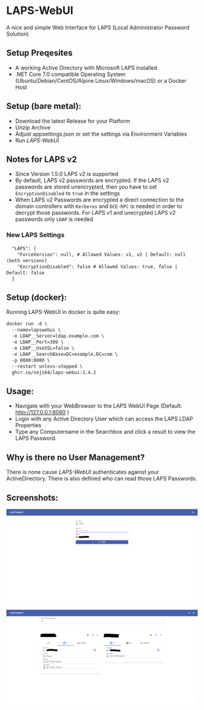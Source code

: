 # LAPS-WebUI
A nice and simple Web Interface for LAPS (Local Administrator Password Solution)

## Setup Preqesites

- A working Active Directory with Microsoft LAPS installed
- .NET Core 7.0 compatible Operating System (Ubuntu/Debian/CentOS/Alpine Linux/Windows/macOS) or a Docker Host

## Setup (bare metal):

- Download the latest Release for your Platform
- Unzip Archive
- Adjust appsettings.json or set the settings via Environment Variables
- Run *LAPS-WebUI*

## Notes for LAPS v2
- Since Version 1.5.0 LAPS v2 is supported
- By default, LAPS v2 passwords are encrypted. If the LAPS v2 passwords are stored unencrypted, then you have to set
  `EncryptionDisabled` to `true` in the settings
- When LAPS v2 Passwords are encrypted a direct connection to the domain controllers with `Kerberos` and `DCE-RPC` is needed in order to decrypt those passwords. For LAPS v1 and unecrypted LAPS v2 passwords only `LDAP` is needed
### New LAPS Settings
```
  "LAPS": {
	"ForceVersion": null, # Allowed Values: v1, v2 | Default: null (both versions)
	"EncryptionDisabled": false # Allowed Values: true, false | Default: false
  }
```
## Setup (docker):

Running LAPS-WebUI in docker is quite easy:
```
docker run -d \
  --name=lapswebui \
  -e LDAP__Server=ldap.example.com \
  -e LDAP__Port=389 \
  -e LDAP__UseSSL=false \
  -e LDAP__SearchBase=DC=example,DC=com \
  -p 8080:8080 \
  --restart unless-stopped \
  ghcr.io/seji64/laps-webui:1.4.2
```

## Usage:
- Navigate with your WebBrowser to the LAPS WebUI Page (Default: http://127.0.0.1:8080 )
- Login with any Active Directory User which can access the LAPS LDAP Properties
- Type any Computername in the Searchbox and click a result to view the LAPS Password.

## Why is there no User Management?

There is none cause *LAPS-WebUI* authenticates against your ActiveDirectory. There is also defined who can read those LAPS Passwords.

## Screenshots:

![Screenshot](https://raw.githubusercontent.com/Seji64/LAPS-WebUI/master/screenshots/screenshot01.png)

![Screenshot](https://raw.githubusercontent.com/Seji64/LAPS-WebUI/master/screenshots/screenshot02.png)
